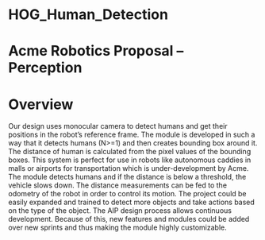 # HOG_Human_Detection
# Acme Robotics Proposal – Perception

# Overview
Our design uses monocular camera to detect humans and get their positions in the robot’s reference frame. The module is developed in such a way that it detects humans (N>=1) and 
then creates bounding box around it. The distance of human is calculated from the pixel values of the bounding boxes. This system is perfect for use in robots like autonomous caddies in 
malls or airports for transportation which is under-development by Acme. The module detects humans and if the distance is below a threshold, the vehicle slows down. The 
distance measurements can be fed to the odometry of the robot in order to control its motion. The project could be easily expanded and trained to detect more objects and take actions based on the type of the object.
The AIP design process allows continuous development. Because of this, new features and modules could be added over new sprints and thus making the module highly
customizable.

